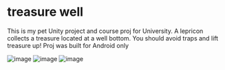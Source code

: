 # treasure well
This is my pet Unity project and course proj for University. A lepricon collects a treasure located at a well bottom. You should avoid traps and lift treasure up! Proj was built for Android only




  ![image](https://user-images.githubusercontent.com/56413891/126699220-38959456-e382-4dc2-8210-63653303cc96.png)
  ![image](https://user-images.githubusercontent.com/56413891/126699480-49dc5689-9000-4583-862e-564e7dd331c5.png)
  ![image](https://user-images.githubusercontent.com/56413891/126699529-1c609b9f-89c3-42cd-b391-439f1f4658a2.png)
